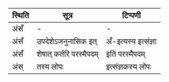| स्थिति | सूत्र | टिप्पणी |
| ----- | ------- | ------ |
| अंसँ | - | - |
| अंसँ | उपदेशेऽजनुनासिक इत् | अँ-इत्यस्य इत्संज्ञा |
| अंसँ | शेषात् कर्तरि परस्मैपदम् | इति परस्मैपदम् |
| अंस् | तस्य लोपः | इत्संज्ञकस्य लोपः |
